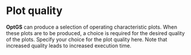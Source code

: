Plot quality
============

**OptGS** can produce a selection of operating characteristic plots.
When these plots are to be produced, a choice is required for the
desired quality of the plots. Specify your choice for the plot quality
here. Note that increased quality leads to increased execution time.
